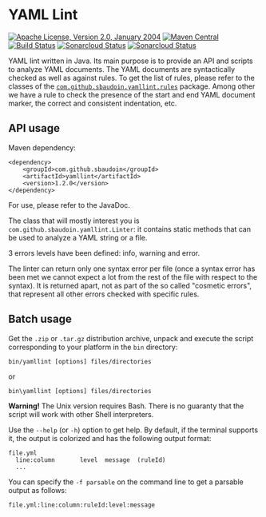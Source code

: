 <!---
 Licensed to the Apache Software Foundation (ASF) under one or more
 contributor license agreements.  See the NOTICE file distributed with
 this work for additional information regarding copyright ownership.
 The ASF licenses this file to You under the Apache License, Version 2.0
 (the "License"); you may not use this file except in compliance with
 the License.  You may obtain a copy of the License at

      http://www.apache.org/licenses/LICENSE-2.0

 Unless required by applicable law or agreed to in writing, software
 distributed under the License is distributed on an "AS IS" BASIS,
 WITHOUT WARRANTIES OR CONDITIONS OF ANY KIND, either express or implied.
 See the License for the specific language governing permissions and
 limitations under the License.
-->
YAML Lint
=========

[![Apache License, Version 2.0, January 2004](https://img.shields.io/github/license/apache/maven.svg?label=License)](http://www.apache.org/licenses/LICENSE-2.0)
[![Maven Central](https://img.shields.io/maven-central/v/com.github.sbaudoin/yamllint.svg?label=Maven%20Central)](https://search.maven.org/#search%7Cgav%7C1%7Cg%3A%22com.github.sbaudoin%22%20AND%20a%3A%22yamllint%22)
[![Build Status](https://travis-ci.org/sbaudoin/yamllint.svg?branch=master)](https://travis-ci.org/sbaudoin/yamllint)
[![Sonarcloud Status](https://sonarcloud.io/api/project_badges/measure?project=com.github.sbaudoin:yamllint&metric=alert_status)](https://sonarcloud.io/dashboard?id=com.github.sbaudoin:yamllint)
[![Sonarcloud Status](https://sonarcloud.io/api/project_badges/measure?project=com.github.sbaudoin:yamllint&metric=coverage)](https://sonarcloud.io/dashboard?id=com.github.sbaudoin:yamllint)

YAML lint written in Java.
Its main purpose is to provide an API and scripts to analyze YAML documents.
The YAML documents are syntactically checked as well as against rules. To get the list of rules, please refer to the classes
of the [`com.github.sbaudoin.yamllint.rules`](src/main/java/com/github/sbaudoin/yamllint/rules) package. Among
other we have a rule to check the presence of the start and end YAML document marker, the correct and consistent indentation, etc.

## API usage

Maven dependency:

    <dependency>
        <groupId>com.github.sbaudoin</groupId>
        <artifactId>yamllint</artifactId>
        <version>1.2.0</version>
    </dependency>

For use, please refer to the JavaDoc.

The class that will mostly interest you is `com.github.sbaudoin.yamllint.Linter`: it contains static methods
that can be used to analyze a YAML string or a file.

3 errors levels have been defined: info, warning and error.

The linter can return only one syntax error per file (once a syntax error has been met we cannot expect a lot from the rest
of the file with respect to the syntax). It is returned apart, not as part of the so called "cosmetic errors", that represent
all other errors checked with specific rules.

## Batch usage
Get the `.zip` or `.tar.gz` distribution archive, unpack and execute the script corresponding to your platform in the `bin` directory:

    bin/yamllint [options] files/directories

or

    bin\yamllint [options] files/directories

**Warning!** The Unix version requires Bash. There is no guaranty that the script will work with other Shell interpreters.

Use the `--help` (or `-h`) option to get help. By default, if the terminal supports it, the output is colorized and has
the following output format:

    file.yml
      line:column       level  message  (ruleId)
      ...

You can specify the `-f parsable` on the command line to get a parsable output as follows:

    file.yml:line:column:ruleId:level:message
